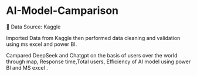 # AI-Model-Camparison

🧾 Data Source: Kaggle 

Imported Data from Kaggle then performed data cleaning and validation using ms excel and power BI.

Campared DeepSeek and Chatgpt on the basis of users over the world through map, Response time,Total users, Efficiency of AI model using power BI and MS excel .
